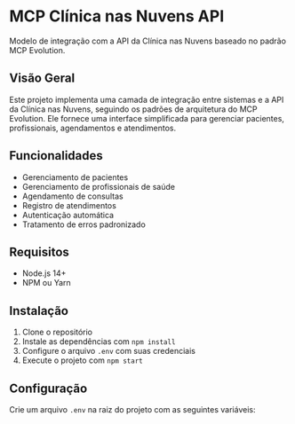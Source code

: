 # MCP Clínica nas Nuvens API

Modelo de integração com a API da Clínica nas Nuvens baseado no padrão MCP Evolution.

## Visão Geral

Este projeto implementa uma camada de integração entre sistemas e a API da Clínica nas Nuvens, seguindo os padrões de arquitetura do MCP Evolution. Ele fornece uma interface simplificada para gerenciar pacientes, profissionais, agendamentos e atendimentos.

## Funcionalidades

- Gerenciamento de pacientes
- Gerenciamento de profissionais de saúde
- Agendamento de consultas
- Registro de atendimentos
- Autenticação automática
- Tratamento de erros padronizado

## Requisitos

- Node.js 14+
- NPM ou Yarn

## Instalação

1. Clone o repositório
2. Instale as dependências com `npm install`
3. Configure o arquivo `.env` com suas credenciais
4. Execute o projeto com `npm start`

## Configuração

Crie um arquivo `.env` na raiz do projeto com as seguintes variáveis:
